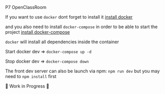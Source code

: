 P7 OpenClassRoom

If you want to use `docker` dont forget to install it [install docker](https://docs.docker.com/get-docker/)

and you also need to install `docker-compose` in order to be able to start the project [install docker-compose](https://docs.docker.com/compose/install/)

`docker` will install all dependencies inside the container

Start docker dev => `docker-compose up -d`

Stop docker dev => `docker-compose down`

The front dev server can also be launch via npm: `npm run dev` but you may need to `npm install` first

🚧 Work in Progress 🚧
